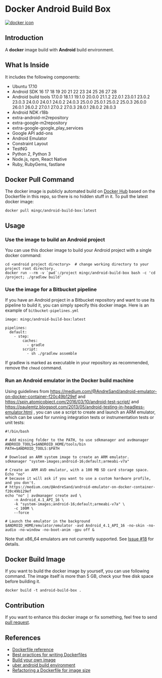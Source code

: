 # Docker Android Build Box

[![docker icon](http://dockeri.co/image/mingc/android-build-box)](https://hub.docker.com/r/mingc/android-build-box/)


## Introduction

A **docker** image build with **Android** build environment.


## What Is Inside

It includes the following components:

* Ubuntu 17.10
* Android SDK 16 17 18 19 20 21 22 23 24 25 26 27 28
* Android build tools 17.0.0 18.1.1 19.1.0 20.0.0 21.1.2 22.0.1 23.0.1 23.0.2 23.0.3 24.0.0 24.0.1 24.0.2 24.0.3 25.0.0 25.0.1 25.0.2 25.0.3 26.0.0 26.0.1 26.0.2 27.0.1 27.0.2 27.0.3 28.0.1 28.0.2 28.0.3
* Android NDK r18b
* extra-android-m2repository
* extra-google-m2repository
* extra-google-google\_play\_services
* Google API add-ons
* Android Emulator
* Constraint Layout
* TestNG
* Python 2, Python 3
* Node.js, npm, React Native
* Ruby, RubyGems, fastlane


## Docker Pull Command

The docker image is publicly automated build on [Docker Hub](https://hub.docker.com/r/mingc/android-build-box/) based on the Dockerfile in this repo, so there is no hidden stuff in it. To pull the latest docker image:

    docker pull mingc/android-build-box:latest


## Usage

### Use the image to build an Android project

You can use this docker image to build your Android project with a single docker command:

    cd <android project directory>  # change working directory to your project root directory.
    docker run --rm -v `pwd`:/project mingc/android-build-box bash -c 'cd /project; ./gradlew build'



### Use the image for a Bitbucket pipeline

If you have an Android project in a Bitbucket repository and want to use its pipeline to build it, you can simply specify this docker image.
Here is an example of `bitbucket-pipelines.yml`

    image: mingc/android-build-box:latest

    pipelines:
      default:
        - step:
            caches:
              - gradle
            script:
              - sh ./gradlew assemble

If gradlew is marked as executable in your repository as recommended, remove the `chmod` command.


### Run an Android emulator in the Docker build machine

Using guidelines from https://medium.com/@AndreSand/android-emulator-on-docker-container-f20c49b129ef and https://spin.atomicobject.com/2016/03/10/android-test-script/ and https://paulemtz.blogspot.com/2013/05/android-testing-in-headless-emulator.html , you can use a script to create and launch an ARM emulator, which can be used for running integration tests or instrumentation tests or unit tests:

```shell
#!/bin/bash

# Add missing folder to the PATH, to use sdkmanager and avdmanager
ANDROID_TOOLS=$ANDROID_HOME/tools/bin
PATH=$ANDROID_TOOLS:$PATH

# Download an ARM system image to create an ARM emulator.
sdkmanager "system-images;android-16;default;armeabi-v7a"

# Create an ARM AVD emulator, with a 100 MB SD card storage space. Echo "no"
# because it will ask if you want to use a custom hardware profile, and you don't.
# https://medium.com/@AndreSand/android-emulator-on-docker-container-f20c49b129ef
echo "no" | avdmanager create avd \
    -n Android_4.1_API_16 \
    -k "system-images;android-16;default;armeabi-v7a" \
    -c 100M \
    --force

# Launch the emulator in the background
$ANDROID_HOME/emulator/emulator -avd Android_4.1_API_16 -no-skin -no-audio -no-window -no-boot-anim -gpu off &
```

Note that x86_64 emulators are not currently supported. See [Issue #18](https://github.com/mingchen/docker-android-build-box/issues/18) for details.

## Docker Build Image

If you want to build the docker image by yourself, you can use following command.
The image itself is more than 5 GB, check your free disk space before building it.

    docker build -t android-build-box .


## Contribution

If you want to enhance this docker image or fix something, feel free to send [pull request](https://github.com/mingchen/docker-android-build-box/pull/new/master).


## References

* [Dockerfile reference](https://docs.docker.com/engine/reference/builder/)
* [Best practices for writing Dockerfiles](https://docs.docker.com/engine/userguide/eng-image/dockerfile_best-practices/)
* [Build your own image](https://docs.docker.com/engine/getstarted/step_four/)
* [uber android build environment](https://hub.docker.com/r/uber/android-build-environment/)
* [Refactoring a Dockerfile for image size](https://blog.replicated.com/refactoring-a-dockerfile-for-image-size/)
